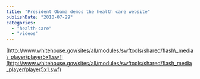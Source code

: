```yaml
---
title: "President Obama demos the health care website"
publishDate: "2010-07-29"
categories: 
  - "health-care"
  - "videos"
---
```


[http://www.whitehouse.gov/sites/all/modules/swftools/shared/flash\_media\_player/player5x1.swf](http://www.whitehouse.gov/sites/all/modules/swftools/shared/flash_media_player/player5x1.swf)
